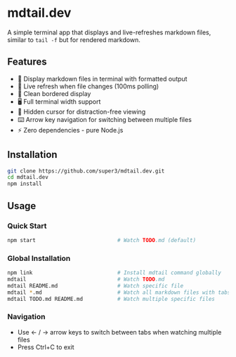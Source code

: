 # mdtail.dev

A simple terminal app that displays and live-refreshes markdown files, similar to `tail -f` but for rendered markdown.

## Features

- 📝 Display markdown files in terminal with formatted output
- 🔄 Live refresh when file changes (100ms polling)
- 🎨 Clean bordered display
- 🖥️ Full terminal width support
- 👻 Hidden cursor for distraction-free viewing
- ⌨️ Arrow key navigation for switching between multiple files
- ⚡ Zero dependencies - pure Node.js

## Installation

```bash
git clone https://github.com/super3/mdtail.dev.git
cd mdtail.dev
npm install
```

## Usage

### Quick Start
```bash
npm start                          # Watch TODO.md (default)
```

### Global Installation
```bash
npm link                           # Install mdtail command globally
mdtail                             # Watch TODO.md
mdtail README.md                   # Watch specific file
mdtail *.md                        # Watch all markdown files with tabs
mdtail TODO.md README.md           # Watch multiple specific files
```

### Navigation
- Use ← / → arrow keys to switch between tabs when watching multiple files
- Press Ctrl+C to exit